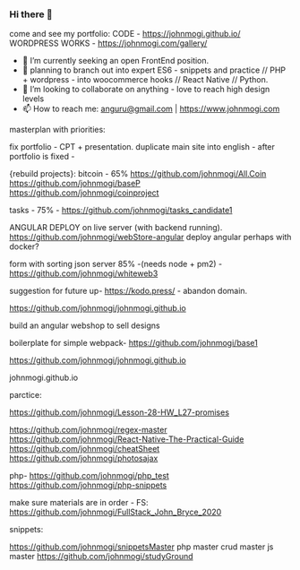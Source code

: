 ### Hi there 👋

come and see my portfolio:
CODE - https://johnmogi.github.io/
WORDPRESS WORKS - https://johnmogi.com/gallery/
- 🔭 I’m currently seeking an open FrontEnd position.
- 🌱 planning to branch out into expert ES6 - snippets and practice // PHP + wordpress - into woocommerce hooks // React Native // Python.
- 👯 I’m looking to collaborate on anything - love to reach high design levels
- 📫 How to reach me: anguru@gmail.com | https://www.johnmogi.com

masterplan with priorities:

fix portfolio - CPT + presentation. 
duplicate main site into english - after portfolio is fixed - 

{rebuild projects}:
bitcoin - 65% https://github.com/johnmogi/All.Coin
https://github.com/johnmogi/baseP
https://github.com/johnmogi/coinproject



tasks - 75% - https://github.com/johnmogi/tasks_candidate1

ANGULAR DEPLOY  on live server (with backend running).
https://github.com/johnmogi/webStore-angular
deploy angular perhaps with docker?

form with sorting json server 85% -(needs node + pm2) - https://github.com/johnmogi/whiteweb3


suggestion for future up-
https://kodo.press/ -  abandon domain.

https://github.com/johnmogi/johnmogi.github.io

build an angular webshop to sell designs

boilerplate for simple webpack- https://github.com/johnmogi/base1


https://github.com/johnmogi/johnmogi.github.io

johnmogi.github.io


parctice:

https://github.com/johnmogi/Lesson-28-HW_L27-promises


https://github.com/johnmogi/regex-master
https://github.com/johnmogi/React-Native-The-Practical-Guide
https://github.com/johnmogi/cheatSheet
https://github.com/johnmogi/photosajax



php-
https://github.com/johnmogi/php_test
https://github.com/johnmogi/php-snippets


make sure materials are in order - FS:
https://github.com/johnmogi/FullStack_John_Bryce_2020


snippets:

https://github.com/johnmogi/snippetsMaster
php master
crud master
js master
https://github.com/johnmogi/studyGround